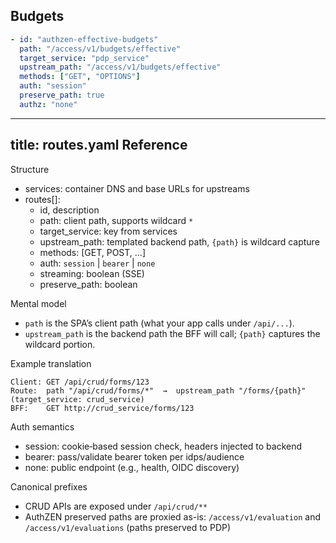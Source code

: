 ## Budgets

```yaml
- id: "authzen-effective-budgets"
  path: "/access/v1/budgets/effective"
  target_service: "pdp_service"
  upstream_path: "/access/v1/budgets/effective"
  methods: ["GET", "OPTIONS"]
  auth: "session"
  preserve_path: true
  authz: "none"
```

---
title: routes.yaml Reference
---

Structure

- services: container DNS and base URLs for upstreams
- routes[]:
  - id, description
  - path: client path, supports wildcard `*`
  - target_service: key from services
  - upstream_path: templated backend path, `{path}` is wildcard capture
  - methods: [GET, POST, ...]
  - auth: `session` | `bearer` | `none`
  - streaming: boolean (SSE)
  - preserve_path: boolean

Mental model

- `path` is the SPA’s client path (what your app calls under `/api/...`).
- `upstream_path` is the backend path the BFF will call; `{path}` captures the wildcard portion.

Example translation

```text
Client: GET /api/crud/forms/123
Route:  path "/api/crud/forms/*"  →  upstream_path "/forms/{path}" (target_service: crud_service)
BFF:    GET http://crud_service/forms/123
```
Auth semantics

- session: cookie‑based session check, headers injected to backend
- bearer: pass/validate bearer token per idps/audience
- none: public endpoint (e.g., health, OIDC discovery)

Canonical prefixes

- CRUD APIs are exposed under `/api/crud/**`
- AuthZEN preserved paths are proxied as-is: `/access/v1/evaluation` and `/access/v1/evaluations` (paths preserved to PDP)


